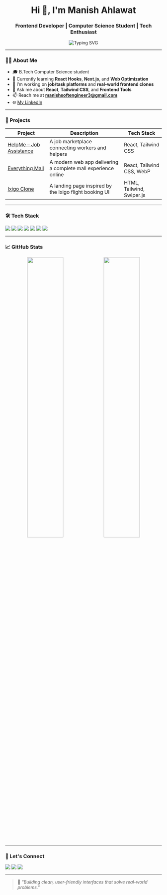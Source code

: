 <h1 align="center">Hi 👋, I'm Manish Ahlawat</h1>
<h3 align="center">Frontend Developer | Computer Science Student | Tech Enthusiast</h3>

<p align="center">
  <img src="https://readme-typing-svg.herokuapp.com?font=Fira+Code&size=22&duration=3000&pause=1000&color=F7E017&center=true&vCenter=true&width=435&lines=Turning+ideas+into+interactive+UI;React+%7C+Tailwind+%7C+JavaScript;Building+real+projects+with+passion" alt="Typing SVG" />
</p>

---

### 🧑‍💻 About Me

- 🎓 B.Tech Computer Science student  
- 🌱 Currently learning **React Hooks**, **Next.js**, and **Web Optimization**  
- 🔭 I’m working on **job/task platforms** and **real-world frontend clones**  
- 💬 Ask me about **React**, **Tailwind CSS**, and **Frontend Tools**  
- 📫 Reach me at **manishsoftengineer3@gmail.com**  
- 🌐 [My LinkedIn](https://www.linkedin.com/in/manish-ahlawat-16514925a)

---

### 💼 Projects

| Project | Description | Tech Stack |
|--------|-------------|------------|
| [HelpMe – Job Assistance](https://github.com/Manish-pro854/helpme-job-platform) | A job marketplace connecting workers and helpers | React, Tailwind CSS |
| [Everything Mall](https://github.com/Manish-pro854/everything-mall) | A modern web app delivering a complete mall experience online | React, Tailwind CSS, WebP |
| [Ixigo Clone](https://github.com/Manish-pro854/ixigo-flight-clone) | A landing page inspired by the Ixigo flight booking UI | HTML, Tailwind, Swiper.js |

---

### 🛠️ Tech Stack

<p>
  <img src="https://img.shields.io/badge/HTML5-E34F26?style=for-the-badge&logo=html5&logoColor=white"/>
  <img src="https://img.shields.io/badge/CSS3-1572B6?style=for-the-badge&logo=css3&logoColor=white"/>
  <img src="https://img.shields.io/badge/JavaScript-F7DF1E?style=for-the-badge&logo=javascript&logoColor=black"/>
  <img src="https://img.shields.io/badge/React-20232A?style=for-the-badge&logo=react&logoColor=61DAFB"/>
  <img src="https://img.shields.io/badge/TailwindCSS-06B6D4?style=for-the-badge&logo=tailwindcss&logoColor=white"/>
  <img src="https://img.shields.io/badge/Git-F05032?style=for-the-badge&logo=git&logoColor=white"/>
  <img src="https://img.shields.io/badge/GitHub-181717?style=for-the-badge&logo=github&logoColor=white"/>
</p>

---

### 📈 GitHub Stats

<p align="center">
  <img src="https://github-readme-stats.vercel.app/api?username=Manish-pro854&show_icons=true&theme=tokyonight&hide_border=true" width="48%" />
  <img src="https://github-readme-streak-stats.herokuapp.com/?user=Manish-pro854&theme=tokyonight&hide_border=true" width="48%" />
</p>

---

### 🔗 Let's Connect

<p>
  <a href="mailto:manishsoftengineer3@gmail.com"><img src="https://img.shields.io/badge/Email-D14836?style=for-the-badge&logo=gmail&logoColor=white"/></a>
  <a href="https://www.linkedin.com/in/manish-ahlawat-16514925a/"><img src="https://img.shields.io/badge/LinkedIn-0077B5?style=for-the-badge&logo=linkedin&logoColor=white"/></a>
  <a href="https://github.com/Manish-pro854"><img src="https://img.shields.io/badge/GitHub-000?style=for-the-badge&logo=github&logoColor=white"/></a>
</p>

---

> 🚀 *"Building clean, user-friendly interfaces that solve real-world problems."*

